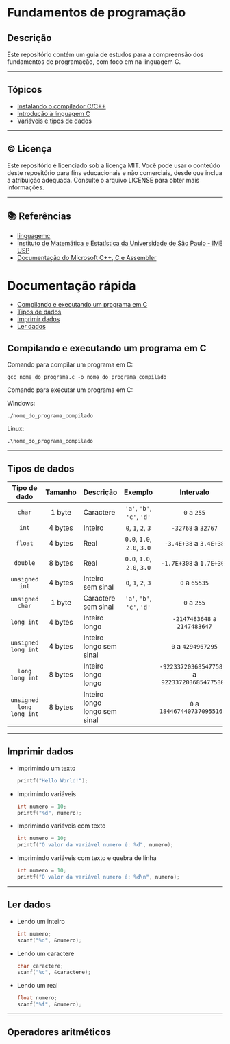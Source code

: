 # Fundamentos de programação

## Descrição

Este repositório contém um guia de estudos para a compreensão dos fundamentos de programação, com foco em na linguagem C.

---

## Tópicos

- [Instalando o compilador C/C++](https://github.com/ComGuide/Fundamentos-de-Programacao/tree/main/00_instalando)
- [Introdução à linguagem C](https://github.com/ComGuide/Fundamentos-de-Programacao/tree/main/01_introducao)
- [Variáveis e tipos de dados](https://github.com/ComGuide/Fundamentos-de-Programacao/tree/main/02_variaveis_e_tipos_de_dados)

---

## ©️ Licença

Este repositório é licenciado sob a licença MIT. Você pode usar o conteúdo deste repositório para fins educacionais e não comerciais, desde que inclua a atribuição adequada. Consulte o arquivo LICENSE para obter mais informações.

---

## 📚 Referências
- [linguagemc](http://linguagemc.com.br/)
- [Instituto de Matemática e Estatística da Universidade de São Paulo - IME USP](https://www.ime.usp.br/~hitoshi/introducao/)
- [Documentação do Microsoft C++, C e Assembler](https://learn.microsoft.com/pt-br/cpp/c-language/?view=msvc-170)

# Documentação rápida

- [Compilando e executando um programa em C](#compilando-e-executando-um-programa-em-c)
- [Tipos de dados](#tipos-de-dados)
- [Imprimir dados](#imprimir-dados)
- [Ler dados](#ler-dados)

## Compilando e executando um programa em C

Comando para compilar um programa em C:

```shell
gcc nome_do_programa.c -o nome_do_programa_compilado
```

Comando para executar um programa em C:

Windows:
```shell
./nome_do_programa_compilado
```

Linux:
```shell
.\nome_do_programa_compilado
```

---

## Tipos de dados 

| Tipo de dado | Tamanho | Descrição | Exemplo | Intervalo | Formatação |
| :---: | :---: | :--- | :---: | :---: | :---: |
| `char` | 1 byte | Caractere | `'a'`, `'b'`, `'c'`, `'d'` | `0` a `255` | `%c` |
| `int` | 4 bytes | Inteiro | `0`, `1`, `2`, `3` | `-32768` a `32767`| `%d` |
| `float` | 4 bytes | Real | `0.0`, `1.0`, `2.0`, `3.0` | `-3.4E+38` a `3.4E+38` | `%f` |
| `double` | 8 bytes | Real | `0.0`, `1.0`, `2.0`, `3.0` | `-1.7E+308` a `1.7E+308` | `%lf` |
| `unsigned int` | 4 bytes | Inteiro sem sinal | `0`, `1`, `2`, `3` | `0` a `65535` | `%u` |
| `unsigned char` | 1 byte | Caractere sem sinal | `'a'`, `'b'`, `'c'`, `'d'` | `0` a `255` | `%c` |
| `long int` | 4 bytes | Inteiro longo | | `-2147483648` a `2147483647` | `%ld` |
| `unsigned long int` | 4 bytes | Inteiro longo sem sinal |  | `0` a `4294967295` | `%lu` |
| `long long int` | 8 bytes | Inteiro longo longo | | `-9223372036854775808` a `9223372036854775807` | `%lld` |
| `unsigned long long int` | 8 bytes | Inteiro longo longo sem sinal | | `0` a `18446744073709551615` | `%llu` |

---

## Imprimir dados
    
- Imprimindo um texto
    ```c
    printf("Hello World!");
    ```

- Imprimindo variáveis
    ```c
    int numero = 10;
    printf("%d", numero);
    ```

- Imprimindo variáveis com texto
    ```c
    int numero = 10;
    printf("O valor da variável numero é: %d", numero);
    ```

- Imprimindo variáveis com texto e quebra de linha
    ```c
    int numero = 10;
    printf("O valor da variável numero é: %d\n", numero);
    ```
---

## Ler dados

- Lendo um inteiro
    ```c
    int numero;
    scanf("%d", &numero);
    ```
- Lendo um caractere
    ```c
    char caractere;
    scanf("%c", &caractere);
    ```
- Lendo um real
    ```c
    float numero;
    scanf("%f", &numero);
    ```

---

## Operadores aritméticos



